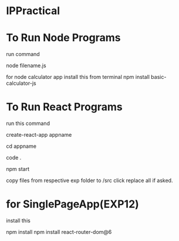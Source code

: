 # IPPractical

# To Run Node Programs 
run command 

node filename.js

for node calculator app install this from terminal
npm install basic-calculator-js

# To Run React Programs

run this command

create-react-app appname

cd appname

code .

npm start

copy files from respective exp folder to /src click replace all if asked.

# for SinglePageApp(EXP12)

install this

npm install npm install react-router-dom@6
